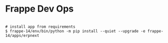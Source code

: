 # Frappe Dev Ops

```

# install app from requirements
$ frappe-14/env/bin/python -m pip install --quiet --upgrade -e frappe-14/apps/erpnext



```